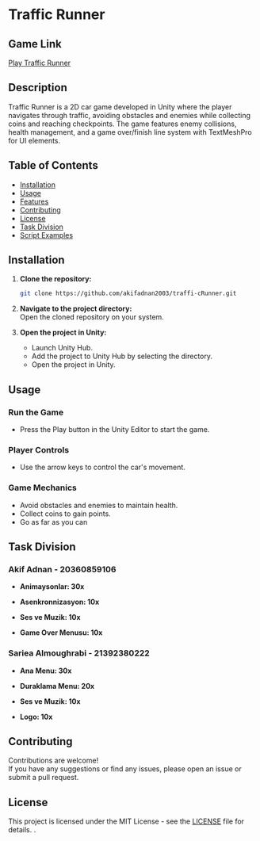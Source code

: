# Traffic Runner

## Game Link 
[Play Traffic Runner](https://mgbeyyy.itch.io/traffic-runner1)

## Description
Traffic Runner is a 2D car game developed in Unity where the player navigates through traffic, avoiding obstacles and enemies while collecting coins and reaching checkpoints. The game features enemy collisions, health management, and a game over/finish line system with TextMeshPro for UI elements.

## Table of Contents
- [Installation](#installation)
- [Usage](#usage)
- [Features](#features)
- [Contributing](#contributing)
- [License](#license)
- [Task Division](#task-division)
- [Script Examples](#script-examples)

## Installation
1. **Clone the repository:**
   ```bash
   git clone https://github.com/akifadnan2003/traffi-cRunner.git
   ```
2. **Navigate to the project directory:**  
   Open the cloned repository on your system.  

3. **Open the project in Unity:**  
   - Launch Unity Hub.  
   - Add the project to Unity Hub by selecting the directory.  
   - Open the project in Unity.  

## Usage

### Run the Game
- Press the Play button in the Unity Editor to start the game.

### Player Controls
- Use the arrow keys to control the car's movement.

### Game Mechanics
- Avoid obstacles and enemies to maintain health.
- Collect coins to gain points.
- Go as far as you can


## Task Division

### Akif Adnan - 20360859106

- **Animaysonlar: 30x**  

- **Asenkronnizasyon: 10x**  

- **Ses ve Muzik: 10x**
  
- **Game Over Menusu: 10x**  

### Sariea Almoughrabi - 21392380222

- **Ana Menu: 30x**  

- **Duraklama Menu: 20x**  

- **Ses ve Muzik: 10x**

- **Logo: 10x**


## Contributing
Contributions are welcome!  
If you have any suggestions or find any issues, please open an issue or submit a pull request.

## License
This project is licensed under the MIT License - see the [LICENSE](./LICENSE) file for details.
.
